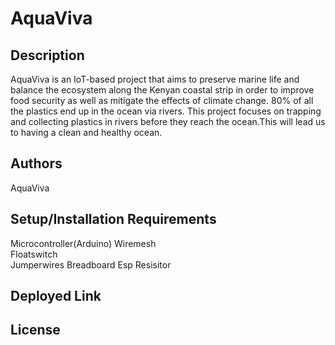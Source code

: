# AquaViva

## Description
AquaViva is an IoT-based project that aims to preserve marine life and balance the ecosystem along the Kenyan coastal strip in order to improve food security as well as mitigate the effects of climate change.
80% of all the plastics end up in the ocean via rivers. This project focuses on trapping and collecting plastics in rivers before they reach the ocean.This will lead us to having a clean and healthy ocean.

## Authors
AquaViva

## Setup/Installation Requirements
Microcontroller(Arduino)
Wiremesh  
Floatswitch  
Jumperwires 
Breadboard
Esp 
Resisitor 

## Deployed Link

## License
